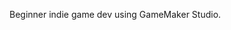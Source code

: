 Beginner indie game dev using GameMaker Studio.

<!---
Daizbid/Daizbid is a ✨ special ✨ repository because its `README.md` (this file) appears on your GitHub profile.
You can click the Preview link to take a look at your changes.
--->
